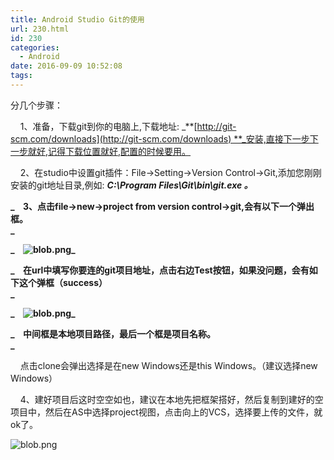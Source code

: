 ```yaml
---
title: Android Studio Git的使用
url: 230.html
id: 230
categories:
  - Android
date: 2016-09-09 10:52:08
tags:
---
```


分几个步骤：  

  

    1、准备，下载git到你的电脑上,下载地址: _**[http://git-scm.com/downloads](http://git-scm.com/downloads) **_安装,直接下一步下一步就好,记得下载位置就好,配置的时候要用。

  

    2、在studio中设置git插件：File->Setting->Version Control->Git,添加您刚刚安装的git地址目录,例如: **_C:\\Program Files\\Git\\bin\\git.exe 。_**

**_    3、点击file->new->project from version control->git,会有以下一个弹出框。  
_**

**_    ![blob.png](/ueditor/php/upload/image/20160909/1473388806975182.png "1473388806975182.png")_**

**_    在url中填写你要连的git项目地址，点击右边Test按钮，如果没问题，会有如下这个弹框（success）  
_**

**_    ![blob.png](/ueditor/php/upload/image/20160909/1473388913807594.png "1473388913807594.png")_**

**_    中间框是本地项目路径，最后一个框是项目名称。  
_**

    点击clone会弹出选择是在new Windows还是this Windows。（建议选择new Windows）

    4、建好项目后这时空空如也，建议在本地先把框架搭好，然后复制到建好的空项目中，然后在AS中选择project视图，点击向上的VCS，选择要上传的文件，就ok了。  

![blob.png](/ueditor/php/upload/image/20160909/1473389472226208.png "1473389472226208.png")